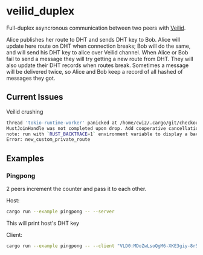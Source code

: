 # veilid_duplex 

Full-duplex asyncronous communication between two peers with [Veilid](https://gitlab.com/veilid/veilid).

Alice publishes her route to DHT and sends DHT key to Bob. Alice will update here route on DHT when connection breaks;
Bob will do the same, and will send his DHT key to alice over Veilid channel.
When Alice or Bob fail to send a message they will try getting a new route from DHT. They will also update their DHT records when routes break.
Sometimes a message will be delivered twice, so Alice and Bob keep a record of all hashed of messages they got.

## Current Issues

Veilid crushing

```bash
thread 'tokio-runtime-worker' panicked at /home/cwiz/.cargo/git/checkouts/veilid-88b7e7557f46c329/cc5cb8a/veilid-tools/src/must_join_handle.rs:67:13:
MustJoinHandle was not completed upon drop. Add cooperative cancellation where appropriate to ensure this is completed before drop.
note: run with `RUST_BACKTRACE=1` environment variable to display a backtrace
Error: new_custom_private_route
```

## Examples

### Pingpong

2 peers increment the counter and pass it to each other.

Host: 
```bash
cargo run --example pingpong -- --server
```

This will print host's DHT key

Client: 
```bash
cargo run --example pingpong -- --client "VLD0:MDoZwLsoQgM6-XKE3giy-8r53e4yCod5Y546laT0El0"
```